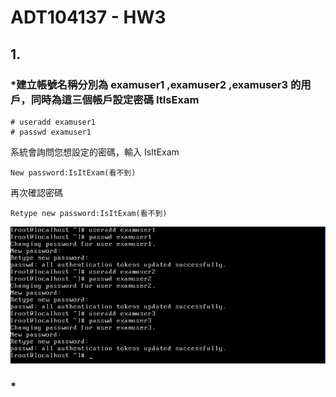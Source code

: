 # ADT104137 - HW3
## 1.
### *建立帳號名稱分別為 examuser1 ,examuser2 ,examuser3 的用戶，同時為這三個帳戶設定密碼 ItIsExam
<pre><code># useradd examuser1
# passwd examuser1</code></pre>
系統會詢問您想設定的密碼，輸入 IsItExam
<pre><code>New password:IsItExam(看不到)</code></pre>
再次確認密碼
<pre><code>Retype new password:IsItExam(看不到)</code></pre>
![01](pic2/01.PNG)
 ### *
